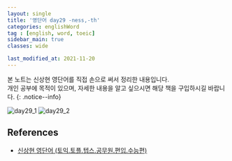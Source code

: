 ```yaml
---
layout: single
title: '영단어 day29 -ness,-th'
categories: englishWord
tag : [english, word, toeic]
sidebar_main: true
classes: wide

last_modified_at: 2021-11-20
---
```


본 노트는 신상현 영단어를 직접 손으로 써서 정리한 내용입니다. <br>개인 공부에 목적이 있으며, 자세한 내용을 알고 싶으시면 해당 책을 구입하시길 바랍니다.
{: .notice--info}


![day29_1](https://ingu627.github.io/images/english/day29_1.jpg)
![day29_2](https://ingu627.github.io/images/english/day29_2.jpg)

## References 

- [신상현 영단어 (토익.토플.텝스.공무원.편입.수능편)](https://www.aladin.co.kr/shop/wproduct.aspx?ItemId=126278788)